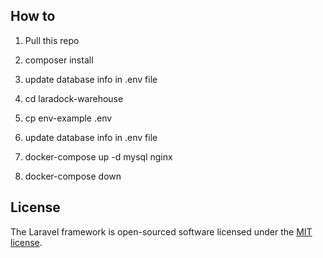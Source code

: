 ## How to

1. Pull this repo

2. composer install

3. update database info in .env file

4. cd laradock-warehouse

5. cp env-example .env

6. update database info in .env file

7. docker-compose up -d mysql nginx

8. docker-compose down


## License

The Laravel framework is open-sourced software licensed under the [MIT license](http://opensource.org/licenses/MIT).
